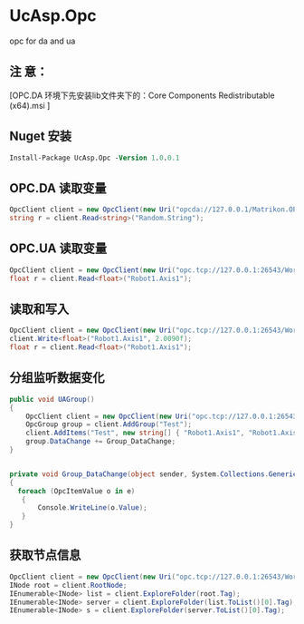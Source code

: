# UcAsp.Opc
opc for da and ua
## 注 意：
[OPC.DA 环境下先安装lib文件夹下的：Core Components Redistributable (x64).msi ]

## Nuget 安装
```ps
Install-Package UcAsp.Opc -Version 1.0.0.1 
```
## OPC.DA 读取变量
```C#
OpcClient client = new OpcClient(new Uri("opcda://127.0.0.1/Matrikon.OPC.Simulation.1"));
string r = client.Read<string>("Random.String");
```

## OPC.UA 读取变量

```C#
OpcClient client = new OpcClient(new Uri("opc.tcp://127.0.0.1:26543/Workstation.RobotServer"));
float r = client.Read<float>("Robot1.Axis1");
```

## 读取和写入

```C#
OpcClient client = new OpcClient(new Uri("opc.tcp://127.0.0.1:26543/Workstation.RobotServer"));
client.Write<float>("Robot1.Axis1", 2.0090f);
float r = client.Read<float>("Robot1.Axis1");
```
##  分组监听数据变化
```C#
public void UAGroup()
{
    OpcClient client = new OpcClient(new Uri("opc.tcp://127.0.0.1:26543/Workstation.RobotServer"));
    OpcGroup group = client.AddGroup("Test");
    client.AddItems("Test", new string[] { "Robot1.Axis1", "Robot1.Axis2" });
    group.DataChange += Group_DataChange;
}


private void Group_DataChange(object sender, System.Collections.Generic.List<OpcItemValue> e)
{
  foreach (OpcItemValue o in e)
   {
       Console.WriteLine(o.Value);
   }
}

```
##  获取节点信息

```C#
OpcClient client = new OpcClient(new Uri("opc.tcp://127.0.0.1:26543/Workstation.RobotServer"));
INode root = client.RootNode;           
IEnumerable<INode> list = client.ExploreFolder(root.Tag);
IEnumerable<INode> server = client.ExploreFolder(list.ToList()[0].Tag);
IEnumerable<INode> s = client.ExploreFolder(server.ToList()[0].Tag);
```
